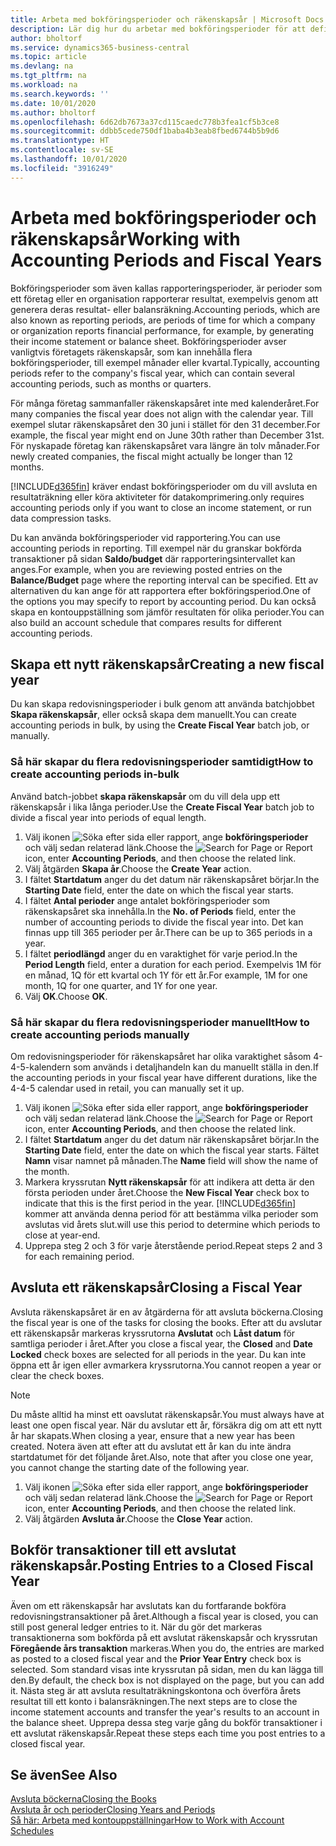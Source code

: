```yaml
---
title: Arbeta med bokföringsperioder och räkenskapsår | Microsoft Docs
description: Lär dig hur du arbetar med bokföringsperioder för att definiera när företaget rapporterar resultat.
author: bholtorf
ms.service: dynamics365-business-central
ms.topic: article
ms.devlang: na
ms.tgt_pltfrm: na
ms.workload: na
ms.search.keywords: ''
ms.date: 10/01/2020
ms.author: bholtorf
ms.openlocfilehash: 6d62db7673a37cd115caedc778b3fea1cf5b3ce8
ms.sourcegitcommit: ddbb5cede750df1baba4b3eab8fbed6744b5b9d6
ms.translationtype: HT
ms.contentlocale: sv-SE
ms.lasthandoff: 10/01/2020
ms.locfileid: "3916249"
---
```

# <a name="working-with-accounting-periods-and-fiscal-years"></a><span data-ttu-id="4e4fc-103">Arbeta med bokföringsperioder och räkenskapsår</span><span class="sxs-lookup"><span data-stu-id="4e4fc-103">Working with Accounting Periods and Fiscal Years</span></span>

<span data-ttu-id="4e4fc-104">Bokföringsperioder som även kallas rapporteringsperioder, är perioder som ett företag eller en organisation rapporterar resultat, exempelvis genom att generera deras resultat- eller balansräkning.</span><span class="sxs-lookup"><span data-stu-id="4e4fc-104">Accounting periods, which are also known as reporting periods, are periods of time for which a company or organization reports financial performance, for example, by generating their income statement or balance sheet.</span></span> <span data-ttu-id="4e4fc-105">Bokföringsperioder avser vanligtvis företagets räkenskapsår, som kan innehålla flera bokföringsperioder, till exempel månader eller kvartal.</span><span class="sxs-lookup"><span data-stu-id="4e4fc-105">Typically, accounting periods refer to the company's fiscal year, which can contain several accounting periods, such as months or quarters.</span></span>

<span data-ttu-id="4e4fc-106">För många företag sammanfaller räkenskapsåret inte med kalenderåret.</span><span class="sxs-lookup"><span data-stu-id="4e4fc-106">For many companies the fiscal year does not align with the calendar year.</span></span> <span data-ttu-id="4e4fc-107">Till exempel slutar räkenskapsåret den 30 juni i stället för den 31 december.</span><span class="sxs-lookup"><span data-stu-id="4e4fc-107">For example, the fiscal year might end on June 30th rather than December 31st.</span></span> <span data-ttu-id="4e4fc-108">För nyskapade företag kan räkenskapsåret vara längre än tolv månader.</span><span class="sxs-lookup"><span data-stu-id="4e4fc-108">For newly created companies, the fiscal might actually be longer than 12 months.</span></span>  

[!INCLUDE[d365fin](includes/d365fin_md.md)] <span data-ttu-id="4e4fc-109">kräver endast bokföringsperioder om du vill avsluta en resultaträkning eller köra aktiviteter för datakomprimering.</span><span class="sxs-lookup"><span data-stu-id="4e4fc-109">only requires accounting periods only if you want to close an income statement, or run data compression tasks.</span></span> 

<span data-ttu-id="4e4fc-110">Du kan använda bokföringsperioder vid rapportering.</span><span class="sxs-lookup"><span data-stu-id="4e4fc-110">You can use accounting periods in reporting.</span></span> <span data-ttu-id="4e4fc-111">Till exempel när du granskar bokförda transaktioner på sidan **Saldo/budget** där rapporteringsintervallet kan anges.</span><span class="sxs-lookup"><span data-stu-id="4e4fc-111">For example, when you are reviewing posted entries on the **Balance/Budget** page where the reporting interval can be specified.</span></span> <span data-ttu-id="4e4fc-112">Ett av alternativen du kan ange för att rapportera efter bokföringsperiod.</span><span class="sxs-lookup"><span data-stu-id="4e4fc-112">One of the options you may specify to report by accounting period.</span></span> <span data-ttu-id="4e4fc-113">Du kan också skapa en kontouppställning som jämför resultaten för olika perioder.</span><span class="sxs-lookup"><span data-stu-id="4e4fc-113">You can also build an account schedule that compares results for different accounting periods.</span></span>

## <a name="creating-a-new-fiscal-year"></a><span data-ttu-id="4e4fc-114">Skapa ett nytt räkenskapsår</span><span class="sxs-lookup"><span data-stu-id="4e4fc-114">Creating a new fiscal year</span></span>

<span data-ttu-id="4e4fc-115">Du kan skapa redovisningsperioder i bulk genom att använda batchjobbet **Skapa räkenskapsår**, eller också skapa dem manuellt.</span><span class="sxs-lookup"><span data-stu-id="4e4fc-115">You can create accounting periods in bulk, by using the **Create Fiscal Year** batch job, or manually.</span></span>

### <a name="how-to-create-accounting-periods-in-bulk"></a><span data-ttu-id="4e4fc-116">Så här skapar du flera redovisningsperioder samtidigt</span><span class="sxs-lookup"><span data-stu-id="4e4fc-116">How to create accounting periods in-bulk</span></span>

<span data-ttu-id="4e4fc-117">Använd batch-jobbet **skapa räkenskapsår** om du vill dela upp ett räkenskapsår i lika långa perioder.</span><span class="sxs-lookup"><span data-stu-id="4e4fc-117">Use the **Create Fiscal Year** batch job to divide a fiscal year into periods of equal length.</span></span>  

1. <span data-ttu-id="4e4fc-118">Välj ikonen ![Söka efter sida eller rapport](media/ui-search/search_small.png "Ikonen Sök efter sida eller rapport"), ange **bokföringsperioder** och välj sedan relaterad länk.</span><span class="sxs-lookup"><span data-stu-id="4e4fc-118">Choose the ![Search for Page or Report](media/ui-search/search_small.png "Search for Page or Report icon") icon, enter **Accounting Periods**, and then choose the related link.</span></span>  
2. <span data-ttu-id="4e4fc-119">Välj åtgärden **Skapa år**.</span><span class="sxs-lookup"><span data-stu-id="4e4fc-119">Choose the **Create Year** action.</span></span>  <!--What about the Scheduling option? Should we mention that? There's also the Report Output Type field...-->
3. <span data-ttu-id="4e4fc-120">I fältet **Startdatum** anger du det datum när räkenskapsåret börjar.</span><span class="sxs-lookup"><span data-stu-id="4e4fc-120">In the **Starting Date** field, enter the date on which the fiscal year starts.</span></span>  
4. <span data-ttu-id="4e4fc-121">I fältet **Antal perioder** ange antalet bokföringsperioder som räkenskapsåret ska innehålla.</span><span class="sxs-lookup"><span data-stu-id="4e4fc-121">In the **No. of Periods** field, enter the number of accounting periods to divide the fiscal year into.</span></span> <span data-ttu-id="4e4fc-122">Det kan finnas upp till 365 perioder per år.</span><span class="sxs-lookup"><span data-stu-id="4e4fc-122">There can be up to 365 periods in a year.</span></span>  
5. <span data-ttu-id="4e4fc-123">I fältet **periodlängd** anger du en varaktighet för varje period.</span><span class="sxs-lookup"><span data-stu-id="4e4fc-123">In the **Period Length** field, enter a duration for each period.</span></span> <span data-ttu-id="4e4fc-124">Exempelvis 1M för en månad, 1Q för ett kvartal och 1Y för ett år.</span><span class="sxs-lookup"><span data-stu-id="4e4fc-124">For example, 1M for one month, 1Q for one quarter, and 1Y for one year.</span></span>  
6. <span data-ttu-id="4e4fc-125">Välj **OK**.</span><span class="sxs-lookup"><span data-stu-id="4e4fc-125">Choose **OK**.</span></span>  

### <a name="how-to-create-accounting-periods-manually"></a><span data-ttu-id="4e4fc-126">Så här skapar du flera redovisningsperioder manuellt</span><span class="sxs-lookup"><span data-stu-id="4e4fc-126">How to create accounting periods manually</span></span>

<span data-ttu-id="4e4fc-127">Om redovisningsperioder för räkenskapsåret har olika varaktighet såsom 4-4-5-kalendern som används i detaljhandeln kan du manuellt ställa in den.</span><span class="sxs-lookup"><span data-stu-id="4e4fc-127">If the accounting periods in your fiscal year have different durations, like the 4-4-5 calendar used in retail, you can manually set it up.</span></span>  
  
1. <span data-ttu-id="4e4fc-128">Välj ikonen ![Söka efter sida eller rapport](media/ui-search/search_small.png "Ikonen Sök efter sida eller rapport"), ange **bokföringsperioder** och välj sedan relaterad länk.</span><span class="sxs-lookup"><span data-stu-id="4e4fc-128">Choose the ![Search for Page or Report](media/ui-search/search_small.png "Search for Page or Report icon") icon, enter **Accounting Periods**, and then choose the related link.</span></span>  
2. <span data-ttu-id="4e4fc-129">I fältet **Startdatum** anger du det datum när räkenskapsåret börjar.</span><span class="sxs-lookup"><span data-stu-id="4e4fc-129">In the **Starting Date** field, enter the date on which the fiscal year starts.</span></span> <span data-ttu-id="4e4fc-130">Fältet **Namn** visar namnet på månaden.</span><span class="sxs-lookup"><span data-stu-id="4e4fc-130">The **Name** field will show the name of the month.</span></span>  
3. <span data-ttu-id="4e4fc-131">Markera kryssrutan **Nytt räkenskapsår** för att indikera att detta är den första perioden under året.</span><span class="sxs-lookup"><span data-stu-id="4e4fc-131">Choose the **New Fiscal Year** check box to indicate that this is the first period in the year.</span></span> [!INCLUDE[d365fin](includes/d365fin_md.md)] <span data-ttu-id="4e4fc-132">kommer att använda denna period för att bestämma vilka perioder som avslutas vid årets slut.</span><span class="sxs-lookup"><span data-stu-id="4e4fc-132">will use this period to determine which periods to close at year-end.</span></span>
4. <span data-ttu-id="4e4fc-133">Upprepa steg 2 och 3 för varje återstående period.</span><span class="sxs-lookup"><span data-stu-id="4e4fc-133">Repeat steps 2 and 3 for each remaining period.</span></span>  

## <a name="closing-a-fiscal-year"></a><span data-ttu-id="4e4fc-134">Avsluta ett räkenskapsår</span><span class="sxs-lookup"><span data-stu-id="4e4fc-134">Closing a Fiscal Year</span></span>

<span data-ttu-id="4e4fc-135">Avsluta räkenskapsåret är en av åtgärderna för att avsluta böckerna.</span><span class="sxs-lookup"><span data-stu-id="4e4fc-135">Closing the fiscal year is one of the tasks for closing the books.</span></span> <span data-ttu-id="4e4fc-136">Efter att du avslutar ett räkenskapsår markeras kryssrutorna **Avslutat** och **Låst datum** för samtliga perioder i året.</span><span class="sxs-lookup"><span data-stu-id="4e4fc-136">After you close a fiscal year, the **Closed** and **Date Locked** check boxes are selected for all periods in the year.</span></span> <span data-ttu-id="4e4fc-137">Du kan inte öppna ett år igen eller avmarkera kryssrutorna.</span><span class="sxs-lookup"><span data-stu-id="4e4fc-137">You cannot reopen a year or clear the check boxes.</span></span>

> [!NOTE]  
> <span data-ttu-id="4e4fc-138">Du måste alltid ha minst ett oavslutat räkenskapsår.</span><span class="sxs-lookup"><span data-stu-id="4e4fc-138">You must always have at least one open fiscal year.</span></span> <span data-ttu-id="4e4fc-139">När du avslutar ett år, försäkra dig om att ett nytt år har skapats.</span><span class="sxs-lookup"><span data-stu-id="4e4fc-139">When closing a year, ensure that a new year has been created.</span></span> <span data-ttu-id="4e4fc-140">Notera även att efter att du avslutat ett år kan du inte ändra startdatumet för det följande året.</span><span class="sxs-lookup"><span data-stu-id="4e4fc-140">Also, note that after you close one year, you cannot change the starting date of the following year.</span></span>

1. <span data-ttu-id="4e4fc-141">Välj ikonen ![Söka efter sida eller rapport](media/ui-search/search_small.png "Ikonen Sök efter sida eller rapport"), ange **bokföringsperioder** och välj sedan relaterad länk.</span><span class="sxs-lookup"><span data-stu-id="4e4fc-141">Choose the ![Search for Page or Report](media/ui-search/search_small.png "Search for Page or Report icon") icon, enter **Accounting Periods**, and then choose the related link.</span></span>  
2. <span data-ttu-id="4e4fc-142">Välj åtgärden **Avsluta år**.</span><span class="sxs-lookup"><span data-stu-id="4e4fc-142">Choose the **Close Year** action.</span></span>  

## <a name="posting-entries-to-a-closed-fiscal-year"></a><span data-ttu-id="4e4fc-143">Bokför transaktioner till ett avslutat räkenskapsår.</span><span class="sxs-lookup"><span data-stu-id="4e4fc-143">Posting Entries to a Closed Fiscal Year</span></span>

<span data-ttu-id="4e4fc-144">Även om ett räkenskapsår har avslutats kan du fortfarande bokföra redovisningstransaktioner på året.</span><span class="sxs-lookup"><span data-stu-id="4e4fc-144">Although a fiscal year is closed, you can still post general ledger entries to it.</span></span> <span data-ttu-id="4e4fc-145">När du gör det markeras transaktionerna som bokförda på ett avslutat räkenskapsår och kryssrutan **Föregående års transaktion** markeras.</span><span class="sxs-lookup"><span data-stu-id="4e4fc-145">When you do, the entries are marked as posted to a closed fiscal year and the **Prior Year Entry** check box is selected.</span></span> <span data-ttu-id="4e4fc-146">Som standard visas inte kryssrutan på sidan, men du kan lägga till den.</span><span class="sxs-lookup"><span data-stu-id="4e4fc-146">By default, the check box is not displayed on the page, but you can add it.</span></span> <span data-ttu-id="4e4fc-147">Nästa steg är att avsluta resultaträkningskontona och överföra årets resultat till ett konto i balansräkningen.</span><span class="sxs-lookup"><span data-stu-id="4e4fc-147">The next steps are to close the income statement accounts and transfer the year's results to an account in the balance sheet.</span></span> <span data-ttu-id="4e4fc-148">Upprepa dessa steg varje gång du bokför transaktioner i ett avslutat räkenskapsår.</span><span class="sxs-lookup"><span data-stu-id="4e4fc-148">Repeat these steps each time you post entries to a closed fiscal year.</span></span>

## <a name="see-also"></a><span data-ttu-id="4e4fc-149">Se även</span><span class="sxs-lookup"><span data-stu-id="4e4fc-149">See Also</span></span>

[<span data-ttu-id="4e4fc-150">Avsluta böckerna</span><span class="sxs-lookup"><span data-stu-id="4e4fc-150">Closing the Books</span></span>](year-close-books.md)  
[<span data-ttu-id="4e4fc-151">Avsluta år och perioder</span><span class="sxs-lookup"><span data-stu-id="4e4fc-151">Closing Years and Periods</span></span>](year-close-years-periods.md)  
[<span data-ttu-id="4e4fc-152">Så här: Arbeta med kontouppställningar</span><span class="sxs-lookup"><span data-stu-id="4e4fc-152">How to Work with Account Schedules</span></span>](bi-how-work-account-schedule.md)  
